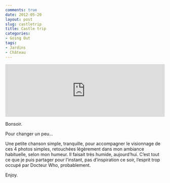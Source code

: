 ```yaml
---
comments: true
date: 2012-05-20
layout: post
slug: castletrip
title: Castle trip
categories: 
- Going Out
tags: 
- Jardins
- Château
---
```


<!-- PHOTO 1 -->
<!-- PHOTO 2 -->
<!-- PHOTO 3 -->
<!-- PHOTO 4 -->

<iframe width="100%" height="166" scrolling="no" frameborder="no" src="https://w.soundcloud.com/player/?url=http%3A%2F%2Fapi.soundcloud.com%2Ftracks%2F5451452"></iframe>

Bonsoir.

Pour changer un peu…

Une petite chanson simple, tranquille, pour accompagner le visionnage de ces 4 photos simples, retouchées légèrement dans mon ambiance habituelle, selon mon humeur. Il faisait très humide, aujourd’hui. C’est tout ce que je puis partager pour l’instant, pas d’inspiration ce soir, l’esprit trop occupé par Docteur Who, probablement.

Enjoy. 